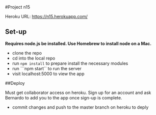 #Project n15

Heroku URL: https://n15.herokuapp.com/

## Set-up

__Requires node.js be installed. Use Homebrew to install node on a Mac.__

- clone the repo
- cd into the local repo
- run ```npm install``` to prepare install the necessary modules
- run ```npm start`` to run the server
- visit localhost:5000 to view the app

##Deploy

Must get collaborator access on heroku. Sign up for an account and ask Bernardo to add you to the app once sign-up is complete.

- commit changes and push to the master branch on heroku to deply
